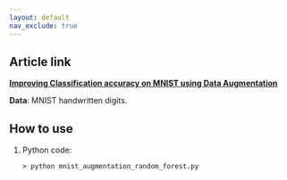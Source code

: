 ```yaml
---
layout: default
nav_exclude: true
---
```


## Article link
[**Improving Classification accuracy on MNIST using Data Augmentation**](https://towardsdatascience.com/improving-accuracy-on-mnist-using-data-augmentation-b5c38eb5a903)

**Data**:  MNIST handwritten digits.

## How to use
1. Python code:
    ```
    > python mnist_augmentation_random_forest.py
    ```
